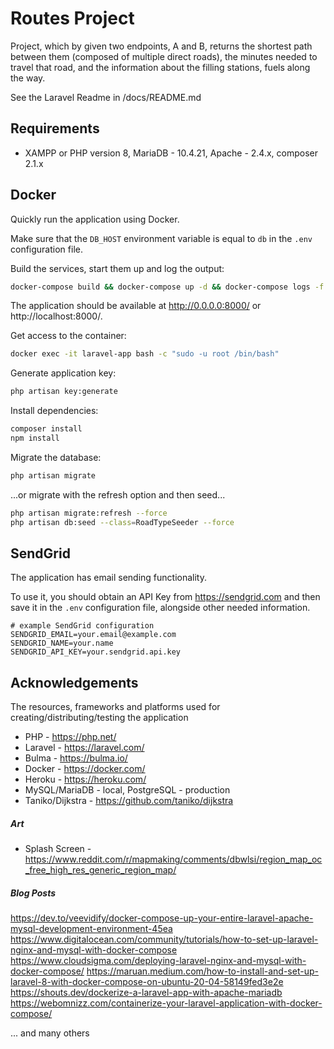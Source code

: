 # Routes Project

Project, which by given two endpoints, A and B, returns the shortest path between them (composed of multiple direct roads), the minutes needed to travel that road, and the information about the filling stations, fuels along the way.

See the Laravel Readme in /docs/README.md

## Requirements
- XAMPP or PHP version 8, MariaDB - 10.4.21, Apache - 2.4.x, composer 2.1.x

## Docker
Quickly run the application using Docker.

Make sure that the ```DB_HOST``` environment variable is equal to ```db``` in the ```.env``` configuration file.

Build the services, start them up and log the output:

```bash
docker-compose build && docker-compose up -d && docker-compose logs -f 
```

The application should be available at http://0.0.0.0:8000/ or http://localhost:8000/.

Get access to the container:
```bash
docker exec -it laravel-app bash -c "sudo -u root /bin/bash"
```

Generate application key:
```bash
php artisan key:generate
```

Install dependencies:
```bash
composer install
npm install
```

Migrate the database:
```bash
php artisan migrate
```

...or migrate with the refresh option and then seed... 

```bash
php artisan migrate:refresh --force
php artisan db:seed --class=RoadTypeSeeder --force
```

## SendGrid
The application has email sending functionality.

To use it, you should obtain an API Key from https://sendgrid.com and then save it in the ```.env``` configuration file, alongside 
other needed information.

```dotenv
# example SendGrid configuration
SENDGRID_EMAIL=your.email@example.com
SENDGRID_NAME=your.name
SENDGRID_API_KEY=your.sendgrid.api.key
```

## Acknowledgements

The resources, frameworks and platforms used for creating/distributing/testing the application

- PHP - https://php.net/
- Laravel - https://laravel.com/
- Bulma - https://bulma.io/
- Docker - https://docker.com/
- Heroku - https://heroku.com/
- MySQL/MariaDB - local, PostgreSQL - production
- Taniko/Dijkstra - https://github.com/taniko/dijkstra

##### Art
- Splash Screen - https://www.reddit.com/r/mapmaking/comments/dbwlsi/region_map_oc_free_high_res_generic_region_map/

#####  Blog Posts

https://dev.to/veevidify/docker-compose-up-your-entire-laravel-apache-mysql-development-environment-45ea
https://www.digitalocean.com/community/tutorials/how-to-set-up-laravel-nginx-and-mysql-with-docker-compose
https://www.cloudsigma.com/deploying-laravel-nginx-and-mysql-with-docker-compose/
https://maruan.medium.com/how-to-install-and-set-up-laravel-8-with-docker-compose-on-ubuntu-20-04-58149fed3e2e
https://shouts.dev/dockerize-a-laravel-app-with-apache-mariadb
https://webomnizz.com/containerize-your-laravel-application-with-docker-compose/

... and many others
